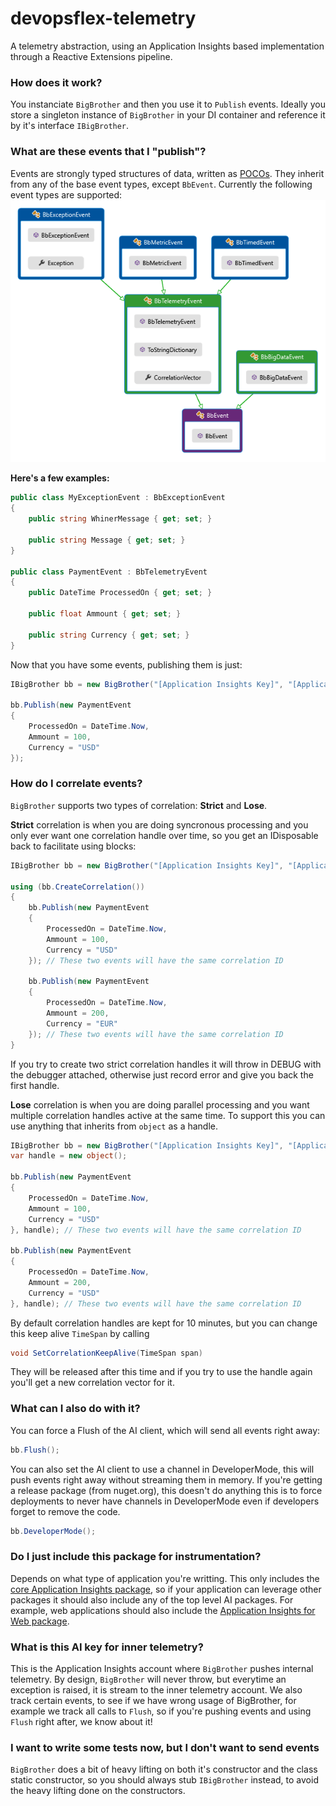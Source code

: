 # devopsflex-telemetry

A telemetry abstraction, using an Application Insights based implementation through a Reactive Extensions pipeline.

### How does it work?

You instanciate `BigBrother` and then you use it to `Publish` events.
Ideally you store a singleton instance of `BigBrother` in your DI container and reference it by
it's interface `IBigBrother`.

### What are these events that I "publish"?

Events are strongly typed structures of data, written as
[POCOs](https://en.wikipedia.org/wiki/Plain_Old_CLR_Object).
They inherit from any of the base event types, except `BbEvent`. Currently the following event types are supported:
![](docs/bb_events.png)

**Here's a few examples:**
```c#
public class MyExceptionEvent : BbExceptionEvent
{
    public string WhinerMessage { get; set; }

    public string Message { get; set; }
}

public class PaymentEvent : BbTelemetryEvent
{
    public DateTime ProcessedOn { get; set; }

    public float Ammount { get; set; }

    public string Currency { get; set; }
}
```

Now that you have some events, publishing them is just:
```c#
IBigBrother bb = new BigBrother("[Application Insights Key]", "[Application Insights Key - For inner telemetry]");

bb.Publish(new PaymentEvent
{
    ProcessedOn = DateTime.Now,
    Ammount = 100,
    Currency = "USD"
});
```

### How do I correlate events?

`BigBrother` supports two types of correlation: __Strict__ and __Lose__.

__Strict__ correlation is when you are doing syncronous processing and you only ever want
one correlation handle over time, so you get an IDisposable back to facilitate using blocks:
```C#
IBigBrother bb = new BigBrother("[Application Insights Key]", "[Application Insights Key - For inner telemetry]");

using (bb.CreateCorrelation())
{
    bb.Publish(new PaymentEvent
    {
        ProcessedOn = DateTime.Now,
        Ammount = 100,
        Currency = "USD"
    }); // These two events will have the same correlation ID

    bb.Publish(new PaymentEvent
    {
        ProcessedOn = DateTime.Now,
        Ammount = 200,
        Currency = "EUR"
    }); // These two events will have the same correlation ID
}
```
If you try to create two strict correlation handles it will throw in DEBUG with the debugger attached,
otherwise just record error and give you back the first handle.

__Lose__ correlation is when you are doing parallel processing and you want multiple correlation handles
active at the same time. To support this you can use anything that inherits from `object` as a handle.
```C#
IBigBrother bb = new BigBrother("[Application Insights Key]", "[Application Insights Key - For inner telemetry]");
var handle = new object();

bb.Publish(new PaymentEvent
{
    ProcessedOn = DateTime.Now,
    Ammount = 100,
    Currency = "USD"
}, handle); // These two events will have the same correlation ID

bb.Publish(new PaymentEvent
{
    ProcessedOn = DateTime.Now,
    Ammount = 200,
    Currency = "USD"
}, handle); // These two events will have the same correlation ID
```
By default correlation handles are kept for 10 minutes, but you can change this keep alive `TimeSpan` by calling
```C#
void SetCorrelationKeepAlive(TimeSpan span)
```
They will be released after this time and if you try to use the handle again you'll get a new correlation vector for it.

### What can I also do with it?

You can force a Flush of the AI client, which will send all events right away:
```c#
bb.Flush();
```

You can also set the AI client to use a channel in DeveloperMode, this will push events right away
without streaming them in memory. If you're getting a release package (from nuget.org), this doesn't do anything
this is to force deployments to never have channels in DeveloperMode even if developers forget to remove the code.
```c#
bb.DeveloperMode();
```

### Do I just include this package for instrumentation?

Depends on what type of application you're writting. This only includes the
[core Application Insights package](https://www.nuget.org/packages/Microsoft.ApplicationInsights/),
so if your application can leverage other packages it should also include any of the top level AI packages.
For example, web applications should also include the
[Application Insights for Web package](https://www.nuget.org/packages/Microsoft.ApplicationInsights.Web/).

### What is this AI key for inner telemetry?

This is the Application Insights account where `BigBrother` pushes internal telemetry.
By design, `BigBrother` will never throw, but everytime an exception is raised,
it is stream to the inner telemetry account.
We also track certain events, to see if we have wrong usage of BigBrother,
for example we track all calls to `Flush`, so if you're pushing events and using `Flush` right after,
we know about it!

### I want to write some tests now, but I don't want to send events

`BigBrother` does a bit of heavy lifting on both it's constructor and the class static constructor,
so you should always stub `IBigBrother` instead, to avoid the heavy lifting done on the constructors.